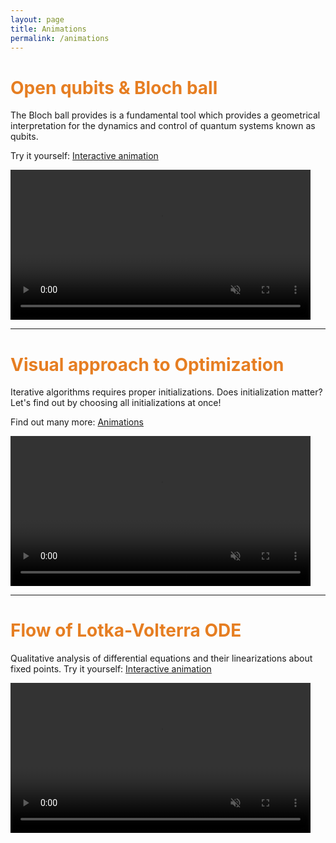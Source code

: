 ```yaml
---
layout: page
title: Animations
permalink: /animations
---
```


# <span style="color:#e67e22"> Open qubits & Bloch ball </span>
The Bloch ball provides is a fundamental tool which provides a geometrical interpretation for the dynamics and control of quantum systems known as qubits. 

Try it yourself: [Interactive animation](https://github.com/killianlutz/BlochBallAnim.jl)

<video 
    src="https://private-user-images.githubusercontent.com/152091888/286210185-b39c8a53-96e6-474f-8b27-4a522892be73.mp4?jwt=eyJhbGciOiJIUzI1NiIsInR5cCI6IkpXVCJ9.eyJpc3MiOiJnaXRodWIuY29tIiwiYXVkIjoicmF3LmdpdGh1YnVzZXJjb250ZW50LmNvbSIsImtleSI6ImtleTEiLCJleHAiOjE3MDEyNDI4NDIsIm5iZiI6MTcwMTI0MjU0MiwicGF0aCI6Ii8xNTIwOTE4ODgvMjg2MjEwMTg1LWIzOWM4YTUzLTk2ZTYtNDc0Zi04YjI3LTRhNTIyODkyYmU3My5tcDQ_WC1BbXotQWxnb3JpdGhtPUFXUzQtSE1BQy1TSEEyNTYmWC1BbXotQ3JlZGVudGlhbD1BS0lBSVdOSllBWDRDU1ZFSDUzQSUyRjIwMjMxMTI5JTJGdXMtZWFzdC0xJTJGczMlMkZhd3M0X3JlcXVlc3QmWC1BbXotRGF0ZT0yMDIzMTEyOVQwNzIyMjJaJlgtQW16LUV4cGlyZXM9MzAwJlgtQW16LVNpZ25hdHVyZT1kNTQ3YWJjZGUzZjQ5NmUzMmMxOTliOTcyN2JkMjgyYjdjY2IyM2U4ZDAwNDU4NmE3MjNlMzI1OWI1OTA4M2I4JlgtQW16LVNpZ25lZEhlYWRlcnM9aG9zdCZhY3Rvcl9pZD0wJmtleV9pZD0wJnJlcG9faWQ9MCJ9.8C9y1JrWiwwyj4wHoKD5fZUNpPAwTCVopi_K2VUZXSs" data-canonical-src="https://private-user-images.githubusercontent.com/152091888/286210185-b39c8a53-96e6-474f-8b27-4a522892be73.mp4?jwt=eyJhbGciOiJIUzI1NiIsInR5cCI6IkpXVCJ9.eyJpc3MiOiJnaXRodWIuY29tIiwiYXVkIjoicmF3LmdpdGh1YnVzZXJjb250ZW50LmNvbSIsImtleSI6ImtleTEiLCJleHAiOjE3MDEyNDI4NDIsIm5iZiI6MTcwMTI0MjU0MiwicGF0aCI6Ii8xNTIwOTE4ODgvMjg2MjEwMTg1LWIzOWM4YTUzLTk2ZTYtNDc0Zi04YjI3LTRhNTIyODkyYmU3My5tcDQ_WC1BbXotQWxnb3JpdGhtPUFXUzQtSE1BQy1TSEEyNTYmWC1BbXotQ3JlZGVudGlhbD1BS0lBSVdOSllBWDRDU1ZFSDUzQSUyRjIwMjMxMTI5JTJGdXMtZWFzdC0xJTJGczMlMkZhd3M0X3JlcXVlc3QmWC1BbXotRGF0ZT0yMDIzMTEyOVQwNzIyMjJaJlgtQW16LUV4cGlyZXM9MzAwJlgtQW16LVNpZ25hdHVyZT1kNTQ3YWJjZGUzZjQ5NmUzMmMxOTliOTcyN2JkMjgyYjdjY2IyM2U4ZDAwNDU4NmE3MjNlMzI1OWI1OTA4M2I4JlgtQW16LVNpZ25lZEhlYWRlcnM9aG9zdCZhY3Rvcl9pZD0wJmtleV9pZD0wJnJlcG9faWQ9MCJ9.8C9y1JrWiwwyj4wHoKD5fZUNpPAwTCVopi_K2VUZXSs" controls="controls" muted="muted" class="d-block rounded-bottom-2 border-top width-fit" style="height:240px">
</video>

---

# <span style="color:#e67e22"> Visual approach to Optimization </span>
Iterative algorithms requires proper initializations. Does initialization matter? Let's find out by choosing all initializations at once! 

Find out many more: [Animations](https://github.com/killianlutz/IntuitiveOptimization)

<video 
    src="https://private-user-images.githubusercontent.com/152091888/286186212-50036378-13d0-4b13-9c9c-da0e7c7551df.mp4?jwt=eyJhbGciOiJIUzI1NiIsInR5cCI6IkpXVCJ9.eyJpc3MiOiJnaXRodWIuY29tIiwiYXVkIjoicmF3LmdpdGh1YnVzZXJjb250ZW50LmNvbSIsImtleSI6ImtleTEiLCJleHAiOjE3MDEyNDI5OTAsIm5iZiI6MTcwMTI0MjY5MCwicGF0aCI6Ii8xNTIwOTE4ODgvMjg2MTg2MjEyLTUwMDM2Mzc4LTEzZDAtNGIxMy05YzljLWRhMGU3Yzc1NTFkZi5tcDQ_WC1BbXotQWxnb3JpdGhtPUFXUzQtSE1BQy1TSEEyNTYmWC1BbXotQ3JlZGVudGlhbD1BS0lBSVdOSllBWDRDU1ZFSDUzQSUyRjIwMjMxMTI5JTJGdXMtZWFzdC0xJTJGczMlMkZhd3M0X3JlcXVlc3QmWC1BbXotRGF0ZT0yMDIzMTEyOVQwNzI0NTBaJlgtQW16LUV4cGlyZXM9MzAwJlgtQW16LVNpZ25hdHVyZT04YjA1NjQ0OGE0ODFhOTFjOWQ1NjllYTk2MGViZjc3NWRhNGNhZDBkNDMyN2NlOGUzZGMxZDA0NzJiNmNkMzk5JlgtQW16LVNpZ25lZEhlYWRlcnM9aG9zdCZhY3Rvcl9pZD0wJmtleV9pZD0wJnJlcG9faWQ9MCJ9.OH9h-sLdz11blkBQ5Hesx9YOZm3lFB_XqeGCrTJKSSc" data-canonical-src="https://private-user-images.githubusercontent.com/152091888/286186212-50036378-13d0-4b13-9c9c-da0e7c7551df.mp4?jwt=eyJhbGciOiJIUzI1NiIsInR5cCI6IkpXVCJ9.eyJpc3MiOiJnaXRodWIuY29tIiwiYXVkIjoicmF3LmdpdGh1YnVzZXJjb250ZW50LmNvbSIsImtleSI6ImtleTEiLCJleHAiOjE3MDEyNDI5OTAsIm5iZiI6MTcwMTI0MjY5MCwicGF0aCI6Ii8xNTIwOTE4ODgvMjg2MTg2MjEyLTUwMDM2Mzc4LTEzZDAtNGIxMy05YzljLWRhMGU3Yzc1NTFkZi5tcDQ_WC1BbXotQWxnb3JpdGhtPUFXUzQtSE1BQy1TSEEyNTYmWC1BbXotQ3JlZGVudGlhbD1BS0lBSVdOSllBWDRDU1ZFSDUzQSUyRjIwMjMxMTI5JTJGdXMtZWFzdC0xJTJGczMlMkZhd3M0X3JlcXVlc3QmWC1BbXotRGF0ZT0yMDIzMTEyOVQwNzI0NTBaJlgtQW16LUV4cGlyZXM9MzAwJlgtQW16LVNpZ25hdHVyZT04YjA1NjQ0OGE0ODFhOTFjOWQ1NjllYTk2MGViZjc3NWRhNGNhZDBkNDMyN2NlOGUzZGMxZDA0NzJiNmNkMzk5JlgtQW16LVNpZ25lZEhlYWRlcnM9aG9zdCZhY3Rvcl9pZD0wJmtleV9pZD0wJnJlcG9faWQ9MCJ9.OH9h-sLdz11blkBQ5Hesx9YOZm3lFB_XqeGCrTJKSSc" controls="controls" muted="muted" class="d-block rounded-bottom-2 border-top width-fit" style="height:240px">
</video>

--- 
# <span style="color:#e67e22"> Flow of Lotka-Volterra ODE </span>
Qualitative analysis of differential equations and their linearizations about fixed points. 
Try it yourself: [Interactive animation](https://github.com/killianlutz/LVDemo.jl)

<video 
    src="https://private-user-images.githubusercontent.com/152091888/286223879-90c20fb9-25af-48a7-b85a-1ff824e5a291.mp4?jwt=eyJhbGciOiJIUzI1NiIsInR5cCI6IkpXVCJ9.eyJpc3MiOiJnaXRodWIuY29tIiwiYXVkIjoicmF3LmdpdGh1YnVzZXJjb250ZW50LmNvbSIsImtleSI6ImtleTEiLCJleHAiOjE3MDEyNDMwMzksIm5iZiI6MTcwMTI0MjczOSwicGF0aCI6Ii8xNTIwOTE4ODgvMjg2MjIzODc5LTkwYzIwZmI5LTI1YWYtNDhhNy1iODVhLTFmZjgyNGU1YTI5MS5tcDQ_WC1BbXotQWxnb3JpdGhtPUFXUzQtSE1BQy1TSEEyNTYmWC1BbXotQ3JlZGVudGlhbD1BS0lBSVdOSllBWDRDU1ZFSDUzQSUyRjIwMjMxMTI5JTJGdXMtZWFzdC0xJTJGczMlMkZhd3M0X3JlcXVlc3QmWC1BbXotRGF0ZT0yMDIzMTEyOVQwNzI1MzlaJlgtQW16LUV4cGlyZXM9MzAwJlgtQW16LVNpZ25hdHVyZT1kOTQ1MzAyMmUxYmRkNTUzZTUyYWM0MGVkMzBhODE5YTY5M2I5MDNkOGU2M2Y3ZTMxNzQzYmY1Y2NmM2ZkNTA2JlgtQW16LVNpZ25lZEhlYWRlcnM9aG9zdCZhY3Rvcl9pZD0wJmtleV9pZD0wJnJlcG9faWQ9MCJ9.9xCjCRxt3b6C6sgXZFIDEQtRV1dJZKnGGJmcBp1PFsA" data-canonical-src="https://private-user-images.githubusercontent.com/152091888/286223879-90c20fb9-25af-48a7-b85a-1ff824e5a291.mp4?jwt=eyJhbGciOiJIUzI1NiIsInR5cCI6IkpXVCJ9.eyJpc3MiOiJnaXRodWIuY29tIiwiYXVkIjoicmF3LmdpdGh1YnVzZXJjb250ZW50LmNvbSIsImtleSI6ImtleTEiLCJleHAiOjE3MDEyNDMwMzksIm5iZiI6MTcwMTI0MjczOSwicGF0aCI6Ii8xNTIwOTE4ODgvMjg2MjIzODc5LTkwYzIwZmI5LTI1YWYtNDhhNy1iODVhLTFmZjgyNGU1YTI5MS5tcDQ_WC1BbXotQWxnb3JpdGhtPUFXUzQtSE1BQy1TSEEyNTYmWC1BbXotQ3JlZGVudGlhbD1BS0lBSVdOSllBWDRDU1ZFSDUzQSUyRjIwMjMxMTI5JTJGdXMtZWFzdC0xJTJGczMlMkZhd3M0X3JlcXVlc3QmWC1BbXotRGF0ZT0yMDIzMTEyOVQwNzI1MzlaJlgtQW16LUV4cGlyZXM9MzAwJlgtQW16LVNpZ25hdHVyZT1kOTQ1MzAyMmUxYmRkNTUzZTUyYWM0MGVkMzBhODE5YTY5M2I5MDNkOGU2M2Y3ZTMxNzQzYmY1Y2NmM2ZkNTA2JlgtQW16LVNpZ25lZEhlYWRlcnM9aG9zdCZhY3Rvcl9pZD0wJmtleV9pZD0wJnJlcG9faWQ9MCJ9.9xCjCRxt3b6C6sgXZFIDEQtRV1dJZKnGGJmcBp1PFsA" controls="controls" muted="muted" class="d-block rounded-bottom-2 border-top width-fit" style="height: 240px">
</video>
